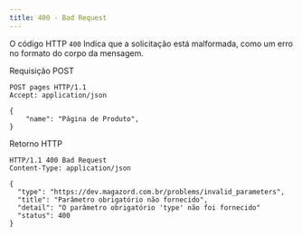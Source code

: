 ```yaml
---
title: 400 - Bad Request
---
```


O código HTTP `400` Indica que a solicitação está malformada, como um erro no formato do corpo da mensagem.

Requisição POST

```
POST pages HTTP/1.1
Accept: application/json

{
    "name": "Página de Produto",
}
```

Retorno HTTP

```
HTTP/1.1 400 Bad Request
Content-Type: application/json

{
  "type": "https://dev.magazord.com.br/problems/invalid_parameters",
  "title": "Parâmetro obrigatório não fornecido",
  "detail": "O parâmetro obrigatório 'type' não foi fornecido"
  "status": 400
}
```